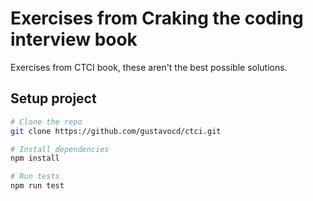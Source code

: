 # Exercises from Craking the coding interview book

Exercises from CTCI book, these aren't the best possible solutions.

## Setup project

```bash
# Clone the repo
git clone https://github.com/gustavocd/ctci.git

# Install dependencies
npm install

# Run tests
npm run test
```
